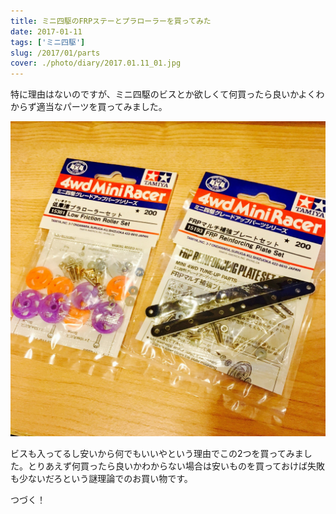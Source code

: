 ```yaml
---
title: ミニ四駆のFRPステーとプラローラーを買ってみた
date: 2017-01-11
tags: ['ミニ四駆']
slug: /2017/01/parts
cover: ./photo/diary/2017.01.11_01.jpg
---
```


<p class="sentence">
特に理由はないのですが、ミニ四駆のビスとか欲しくて何買ったら良いかよくわからず適当なパーツを買ってみました。
</p>
<div class="center"><img class="img-fluid" src="./photo/diary/2017.01.11_01.jpg" alt=""></div>
<p class="sentence spacing">ビスも入ってるし安いから何でもいいやという理由でこの2つを買ってみました。とりあえず何買ったら良いかわからない場合は安いものを買っておけば失敗も少ないだろという謎理論でのお買い物です。</p>
<p class="sentence spacing">つづく！</p>
